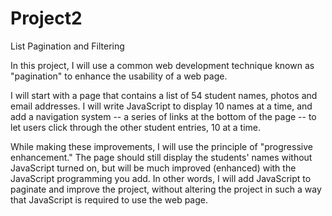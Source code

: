 # Project2
 List Pagination and Filtering

In this project, I will use a common web development technique known as "pagination" to enhance the usability of a web page.

I will start with a page that contains a list of 54 student names, photos and email addresses. I will write JavaScript to display 10 names at a time, and add a navigation system -- a series of links at the bottom of the page -- to let users click through the other student entries, 10 at a time.

While making these improvements, I will use the principle of "progressive enhancement." The page should still display the students' names without JavaScript turned on, but will be much improved (enhanced) with the JavaScript programming you add. In other words, I will add JavaScript to paginate and improve the project, without altering the project in such a way that JavaScript is required to use the web page.
